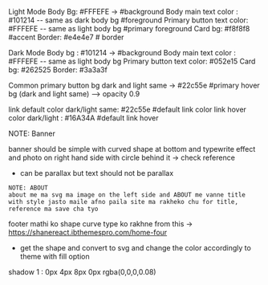 Light Mode
Body Bg: #FFFEFE -> #background
Body main text color : #101214 -- same as dark body bg #foreground
Primary button text color: #FFFEFE -- same as light body bg #primary foreground
Card bg: #f8f8f8 #accent
Border: #e4e4e7 # border

<!-- ============================== -->

Dark Mode
Body bg : #101214 -> #background
Body main text color : #FFFEFE -- same as light body bg
Primary button text color: #052e15
Card bg: #262525
Border: #3a3a3f

<!-- ============================== -->

Common
primary button bg
dark and light same -> #22c55e #primary
hover bg (dark and light same) --> opacity 0.9

link default color dark/light same: #22c55e #default link color
link hover color dark/light : #16A34A #default link hover

<!-- ============================== -->

NOTE: Banner

banner should be simple with curved shape at bottom and typewrite effect and photo on right hand side with circle behind it -> check reference

- can be parallax but text should not be parallax

<!-- ============================== -->

    NOTE: ABOUT
    about me ma svg ma image on the left side and ABOUT me vanne title with style jasto maile afno paila site ma rakheko chu for title, reference ma save cha tyo

<!-- ============================== -->

footer mathi ko shape curve type ko rakhne from this ->
https://shanereact.ibthemespro.com/home-four

- get the shape and convert to svg and change the color accordingly to theme with fill option

shadow 1 : 0px 4px 8px 0px rgba(0,0,0,0.08)
